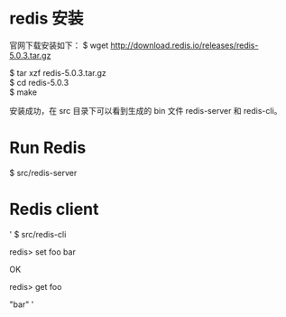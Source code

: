 # redis 安装

官网下载安装如下：
$ wget http://download.redis.io/releases/redis-5.0.3.tar.gz

$ tar xzf redis-5.0.3.tar.gz <br>
$ cd redis-5.0.3 <br>
$ make <br>

安装成功，在 src 目录下可以看到生成的 bin 文件 redis-server 和 redis-cli。

# Run Redis

$ src/redis-server

# Redis client
'
$ src/redis-cli

redis> set foo bar

OK

redis> get foo

"bar"
'
